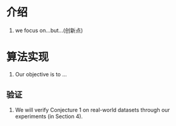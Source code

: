 # 介绍
1. we focus on...but...(创新点)

# 算法实现
1. Our objective is to ...

## 验证
1. We will verify Conjecture 1 on real-world datasets  through our experiments (in Section 4).